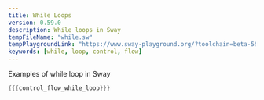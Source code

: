 ```yaml
---
title: While Loops
version: 0.59.0
description: While loops in Sway
tempFileName: "while.sw"
tempPlaygroundLink: "https://www.sway-playground.org/?toolchain=beta-5&transpile=false&gist=6365c7551a2abcb4fec4781d2a704acf"
keywords: [while, loop, control, flow]
---
```


Examples of while loop in Sway

```rust
{{{control_flow_while_loop}}}
```
